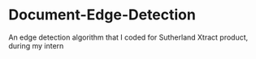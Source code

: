 # Document-Edge-Detection
An edge detection algorithm that I coded for Sutherland Xtract product, during my intern
